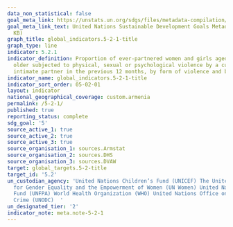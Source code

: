 ```yaml
---
data_non_statistical: false
goal_meta_link: https://unstats.un.org/sdgs/files/metadata-compilation/Metadata-Goal-5.pdf
goal_meta_link_text: United Nations Sustainable Development Goals Metadata (PDF 518
  KB)
graph_title: global_indicators.5-2-1-title
graph_type: line
indicator: 5.2.1
indicator_definition: Proportion of ever-partnered women and girls aged 15 years and
  older subjected to physical, sexual or psychological violence by a current or former
  intimate partner in the previous 12 months, by form of violence and by age
indicator_name: global_indicators.5-2-1-title
indicator_sort_order: 05-02-01
layout: indicator
national_geographical_coverage: custom.armenia
permalink: /5-2-1/
published: true
reporting_status: complete
sdg_goal: '5'
source_active_1: true
source_active_2: true
source_active_3: true
source_organisation_1: sources.Armstat
source_organisation_2: sources.DHS
source_organisation_3: sources.DVAW
target: global_targets.5-2-title
target_id: '5.2'
un_custodian_agency: 'United Nations Children’s Fund (UNICEF) The United Nations Entity
  for Gender Equality and the Empowerment of Women (UN Women) United Nations Population
  Fund (UNFPA) World Health Organization (WHO) United Nations Office on Drugs and
  Crime (UNODC)  '
un_designated_tier: '2'
indicator_note: meta.note-5-2-1
---
```

